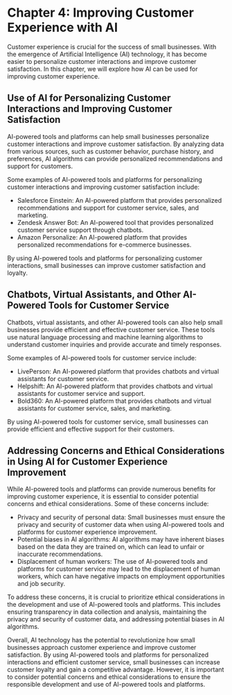 Chapter 4: Improving Customer Experience with AI
================================================

Customer experience is crucial for the success of small businesses. With the emergence of Artificial Intelligence (AI) technology, it has become easier to personalize customer interactions and improve customer satisfaction. In this chapter, we will explore how AI can be used for improving customer experience.

Use of AI for Personalizing Customer Interactions and Improving Customer Satisfaction
-------------------------------------------------------------------------------------

AI-powered tools and platforms can help small businesses personalize customer interactions and improve customer satisfaction. By analyzing data from various sources, such as customer behavior, purchase history, and preferences, AI algorithms can provide personalized recommendations and support for customers.

Some examples of AI-powered tools and platforms for personalizing customer interactions and improving customer satisfaction include:

* Salesforce Einstein: An AI-powered platform that provides personalized recommendations and support for customer service, sales, and marketing.
* Zendesk Answer Bot: An AI-powered tool that provides personalized customer service support through chatbots.
* Amazon Personalize: An AI-powered platform that provides personalized recommendations for e-commerce businesses.

By using AI-powered tools and platforms for personalizing customer interactions, small businesses can improve customer satisfaction and loyalty.

Chatbots, Virtual Assistants, and Other AI-Powered Tools for Customer Service
-----------------------------------------------------------------------------

Chatbots, virtual assistants, and other AI-powered tools can also help small businesses provide efficient and effective customer service. These tools use natural language processing and machine learning algorithms to understand customer inquiries and provide accurate and timely responses.

Some examples of AI-powered tools for customer service include:

* LivePerson: An AI-powered platform that provides chatbots and virtual assistants for customer service.
* Helpshift: An AI-powered platform that provides chatbots and virtual assistants for customer service and support.
* Bold360: An AI-powered platform that provides chatbots and virtual assistants for customer service, sales, and marketing.

By using AI-powered tools for customer service, small businesses can provide efficient and effective support for their customers.

Addressing Concerns and Ethical Considerations in Using AI for Customer Experience Improvement
----------------------------------------------------------------------------------------------

While AI-powered tools and platforms can provide numerous benefits for improving customer experience, it is essential to consider potential concerns and ethical considerations. Some of these concerns include:

* Privacy and security of personal data: Small businesses must ensure the privacy and security of customer data when using AI-powered tools and platforms for customer experience improvement.
* Potential biases in AI algorithms: AI algorithms may have inherent biases based on the data they are trained on, which can lead to unfair or inaccurate recommendations.
* Displacement of human workers: The use of AI-powered tools and platforms for customer service may lead to the displacement of human workers, which can have negative impacts on employment opportunities and job security.

To address these concerns, it is crucial to prioritize ethical considerations in the development and use of AI-powered tools and platforms. This includes ensuring transparency in data collection and analysis, maintaining the privacy and security of customer data, and addressing potential biases in AI algorithms.

Overall, AI technology has the potential to revolutionize how small businesses approach customer experience and improve customer satisfaction. By using AI-powered tools and platforms for personalized interactions and efficient customer service, small businesses can increase customer loyalty and gain a competitive advantage. However, it is important to consider potential concerns and ethical considerations to ensure the responsible development and use of AI-powered tools and platforms.
